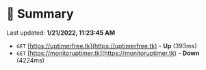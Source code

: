 # 📖 Summary
Last updated: **1/21/2022, 11:23:45 AM**

- `GET` [https://uptimerfree.tk](https://uptimerfree.tk) - **Up** (393ms)
- `GET` [https://monitoruptimer.tk](https://monitoruptimer.tk) - **Down** (4224ms)
